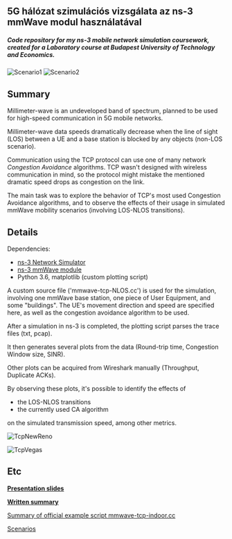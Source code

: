 ## 5G hálózat szimulációs vizsgálata az ns-3 mmWave modul használatával
##### Code repository for my ns-3 mobile network simulation coursework, created for a Laboratory course at Budapest University of Technology and Economics.

![Scenario1](https://i.imgur.com/bn7DiyI.png) ![Scenario2](https://i.imgur.com/p6ieC4L.png)

## Summary

Millimeter-wave is an undeveloped band of spectrum, planned to be used for high-speed communication in 5G mobile networks. 

Millimeter-wave data speeds dramatically decrease when the line of sight (LOS) between a UE and a base station is blocked by any objects (non-LOS scenario).

Communication using the TCP protocol can use one of many network _Congestion Avoidance_ algorithms. TCP wasn't designed with wireless communication in mind, so the protocol might mistake the mentioned dramatic speed drops as congestion on the link.


The main task was to explore the behavior of TCP's most used Congestion Avoidance algorithms, and to observe the effects of their usage in simulated mmWave mobility scenarios (involving LOS-NLOS transitions).

## Details
Dependencies:
- [ns-3 Network Simulator](https://www.nsnam.org/ns-3-28/download/)
- [ns-3 mmWave module](https://github.com/nyuwireless-unipd/ns3-mmwave)
- Python 3.6, matplotlib (custom plotting script)

A custom source file ('mmwave-tcp-NLOS.cc') is used for the simulation, involving one mmWave base station, one piece of User Equipment, and some "buildings". The UE's movement direction and speed are specified here, as well as the congestion avoidance algorithm to be used.

After a simulation in ns-3 is completed, the plotting script parses the trace files (txt, pcap). 

It then generates several plots from the data (Round-trip time, Congestion Window size, SINR). 

Other plots can be acquired from Wireshark manually (Throughput, Duplicate ACKs). 

By observing these plots, it's possible to identify the effects of
- the LOS-NLOS transitions
- the currently used CA algorithm

on the simulated transmission speed, among other metrics.



![TcpNewReno](https://i.imgur.com/DyjG3HF.png)

![TcpVegas](https://i.imgur.com/hayaEia.png)

## Etc

[__Presentation slides__](https://drive.google.com/file/d/1dY-uq6KDm_-kYY2W4T8BOVpMgbjO0lFM/view)

[__Written summary__](https://drive.google.com/file/d/1MmeWTPB4YD4IQd4W8dZWFICiiUP5qGoL/view?usp=sharing)




[Summary of official example script mmwave-tcp-indoor.cc](https://docs.google.com/document/d/1E7V21YlyQi88-cIJIRR27EwXFH24dsR1kpfJ2qRV8Lw/edit?usp=sharing)

[Scenarios](https://docs.google.com/document/d/1GB0Hwlg4CwLH5kQfJOYqBkfU2C4I246gBOQymoSd1dY/edit?usp=sharing)
